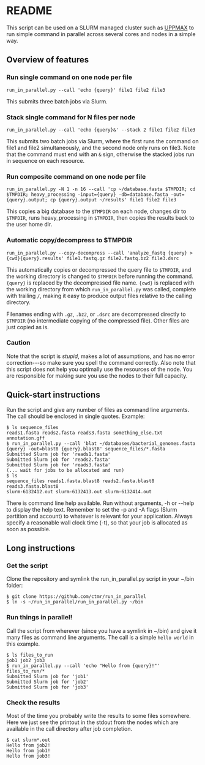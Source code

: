# README #

This script can be used on a SLURM managed cluster such as
[UPPMAX](http://uppmax.uu.se) to run simple command in parallel across several
cores and nodes in a simple way.

## Overview of features ##

### Run single command on one node per file ###

 ``` run_in_parallel.py --call 'echo {query}' file1 file2 file3 ```

This submits three batch jobs via Slurm.

### Stack single command for N files per node ###

 ``` run_in_parallel.py --call 'echo {query}&' --stack 2 file1 file2 file3 ```

This submits two batch jobs via Slurm, where the first runs the command on
file1 and file2 simultaneously, and the second node only runs on file3. Note
that the command must end with an `&` sign, otherwise the stacked jobs run in
sequence on each resource.

### Run composite command on one node per file ###

 ``` run_in_parallel.py -N 1 -n 16 --call 'cp ~/database.fasta $TMPDIR; cd $TMPDIR; heavy_processing -input={query} -db=database.fasta -out={query}.output; cp {query}.output ~/results' file1 file2 file3 ```
 
This copies a big database to the `$TMPDIR` on each node, changes dir to
`$TMPDIR`, runs heavy_processing in `$TMPDIR`, then copies the results back to
the user home dir.

### Automatic copy/decompress to $TMPDIR

 ``` run_in_parallel.py --copy-decompress --call 'analyze_fastq {query} > {cwd}{query}.results' file1.fastq.gz file2.fastq.bz2 file3.dsrc ```

This automatically copies or decompressed the query file to `$TMPDIR`, and the
working directory is changed to `$TMPDIR` before running the command. `{query}`
is replaced by the decompressed file name. `{cwd}` is replaced with the working
directory from which `run_in_parallel.py` was called, complete with trailing
`/`, making it easy to produce output files relative to the calling directory.

Filenames ending with `.gz`, `.bz2`, or `.dsrc` are decompressed directly to
`$TMPDIR` (no intermediate copying of the compressed file). Other files are 
just copied as is. 


### Caution

Note that the script is *stupid*, makes a lot of assumptions, and has no error
correction---so make sure you spell the command correctly. Also note that this
script does not help you optimally use the resources of the node. You are
responsible for making sure you use the nodes to their full capacity.

## Quick-start instructions ##
Run the script and give any number of files as command line arguments. The call
should be enclosed in single quotes. Example:

```
$ ls sequence_files
reads1.fasta reads2.fasta reads3.fasta something_else.txt annotation.gff
$ run_in_parallel.py --call 'blat ~/databases/bacterial_genomes.fasta {query} -out=blast8 {query}.blast8' sequence_files/*.fasta 
Submitted Slurm job for 'reads1.fasta'
Submitted Slurm job for 'reads2.fasta'
Submitted Slurm job for 'reads3.fasta'
(... wait for jobs to be allocated and run)
$ ls 
sequence_files reads1.fasta.blast8 reads2.fasta.blast8 reads3.fasta.blast8 
slurm-6132412.out slurm-6132413.out slurm-6132414.out 
```

There is command line help available. Run without arguments, -h or --help to
display the help text. Remember to set the -p and -A flags (Slurm partition and
account) to whatever is relevant for your application. Always specify a
reasonable wall clock time (-t), so that your job is allocated as soon as
possible.


## Long instructions ##

### Get the script ###
Clone the repository and symlink the run_in_parallel.py script in your ~/bin
folder:

```
$ git clone https://github.com/ctmr/run_in_parallel 
$ ln -s ~/run_in_parallel/run_in_parallel.py ~/bin
```

### Run things in parallel! ###
Call the script from wherever (since you have a symlink in ~/bin) and give it
many files as command line arguments. The call is a simple `hello world` in
this example.

```
$ ls files_to_run
job1 job2 job3
$ run_in_parallel.py --call 'echo "Hello from {query}!"' files_to_run/*
Submitted Slurm job for 'job1'
Submitted Slurm job for 'job2'
Submitted Slurm job for 'job3'
```

### Check the results ###
Most of the time you probably write the results to some files somewhere. Here
we just see the printout in the stdout from the nodes which are available in
the call directory after job completion.

```
$ cat slurm*.out 
Hello from job2!
Hello from job1!
Hello from job3!
```
